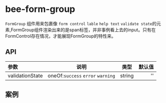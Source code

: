 # bee-form-group

`FormGroup` 组件用来包裹像 `form control` `lable` `help text` `validate state`的元素,FormGroup组件渲染出来的是span标签，并非事例看上去的input。只有在FormControl存在情况，才能展现FormGroup的特性来。


## API

|参数|说明|类型|默认值|
|:--|:---:|:--:|---:|
|validationState|oneOf:`success` `error` `warning`|string|''|


## 案例